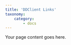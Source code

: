 ```yaml
---
title: 'DDClient Links'
taxonomy:
    category:
        - docs
---
```


Your page content goes here.